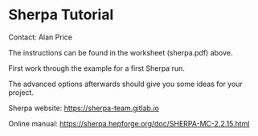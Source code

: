 # Sherpa Tutorial


Contact: Alan Price

The instructions can be found in the worksheet (sherpa.pdf) above.

First work through the example for a first Sherpa run.

The advanced options afterwards should give you some ideas for your project.

Sherpa website: https://sherpa-team.gitlab.io

Online manual: https://sherpa.hepforge.org/doc/SHERPA-MC-2.2.15.html
